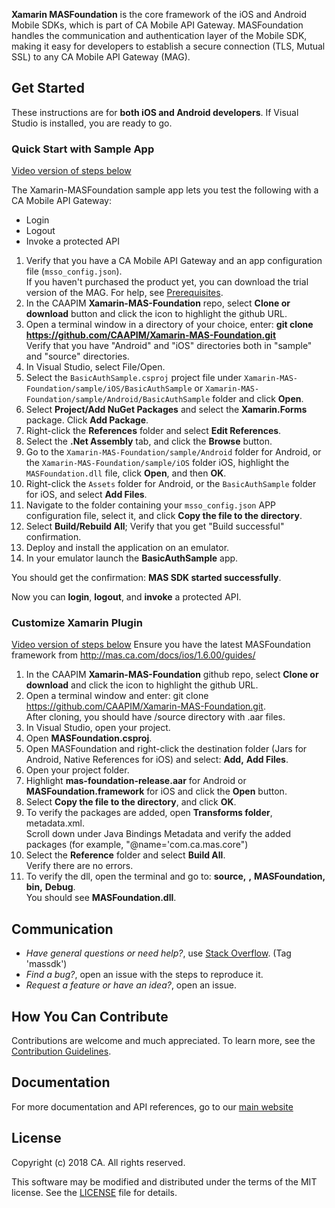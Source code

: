 
**Xamarin MASFoundation** is the core framework of the iOS and Android Mobile SDKs, which is part of CA Mobile API Gateway. MASFoundation handles the communication and authentication layer of the Mobile SDK, making it easy for developers to establish a secure connection (TLS, Mutual SSL) to any CA Mobile API Gateway (MAG).

## Get Started

These instructions are for **both iOS and Android developers**. If Visual Studio is installed, you are ready to go. 

### Quick Start with Sample App

[Video version of steps below](https://tbd)

The Xamarin-MASFoundation sample app lets you test the following with a CA Mobile API Gateway:

- Login
- Logout
- Invoke a protected API 

1. Verify that you have a CA Mobile API Gateway and an app configuration file (`msso_config.json`).  
If you haven't purchased the product yet, you can download the trial version of the MAG. For help, see [Prerequisites][prerequisites].
2. In the CAAPIM **Xamarin-MAS-Foundation** repo, select **Clone or download** button and click the icon to highlight the github URL.
3. Open a terminal window in a directory of your choice, enter: **git clone https://github.com/CAAPIM/Xamarin-MAS-Foundation.git**     
Verify that you have "Android" and "iOS" directories both in "sample" and "source" directories.
4. In Visual Studio, select File/Open.
5. Select the `BasicAuthSample.csproj` project file under `Xamarin-MAS-Foundation/sample/iOS/BasicAuthSample` or `Xamarin-MAS-Foundation/sample/Android/BasicAuthSample` folder and click **Open**. 
6. Select **Project/Add NuGet Packages** and select the **Xamarin.Forms** package. Click **Add Package**.
7. Right-click the **References** folder and select **Edit References**. 
8. Select the **.Net Assembly** tab, and click the **Browse** button.
9. Go to the `Xamarin-MAS-Foundation/sample/Android` folder for Android, or the `Xamarin-MAS-Foundation/sample/iOS` folder iOS, highlight the `MASFoundation.dll` file, click **Open**, and then **OK**.
10. Right-click the `Assets` folder for Android, or the `BasicAuthSample` folder for iOS, and select **Add Files**.
11. Navigate to the folder containing your `msso_config.json` APP configuration file, select it, and click **Copy the file to the directory**.
12. Select **Build/Rebuild All**; Verify that you get "Build successful" confirmation.
13. Deploy and install the application on an emulator.
13. In your emulator launch the **BasicAuthSample** app.

You should get the confirmation: **MAS SDK started successfully**.

Now you can **login**, **logout**, and **invoke** a protected API. 

### Customize Xamarin Plugin 

[Video version of steps below](https://tbd)
Ensure you have the latest MASFoundation framework from http://mas.ca.com/docs/ios/1.6.00/guides/

1. In the CAAPIM **Xamarin-MAS-Foundation** github repo, select **Clone or download** and click the icon to highlight the github URL.
2. Open a terminal window and enter: git clone https://github.com/CAAPIM/Xamarin-MAS-Foundation.git.  
After cloning, you should have /source directory with .aar files.
3. In Visual Studio, open your project.
4. Open **MASFoundation.csproj**. 
5. Open MASFoundation and right-click the destination folder (Jars for Android, Native References for iOS) and select: **Add,** **Add Files**.
6. Open your project folder. 
7. Highlight **mas-foundation-release.aar** for Android or **MASFoundation.framework** for iOS and click the **Open** button.
8. Select **Copy the file to the directory**, and click **OK**.  
9. To verify the packages are added, open **Transforms folder**, metadata.xml.  
Scroll down under Java Bindings Metadata and verify the added packages (for example, "@name='com.ca.mas.core")
10. Select the **Reference** folder and select **Build All**.  
Verify there are no errors.
11. To verify the dll, open the terminal and go to: **source,** **<platform>,** **MASFoundation,** **bin,** **Debug**.  
You should see **MASFoundation.dll**. 
 
## Communication

- *Have general questions or need help?*, use [Stack Overflow][StackOverflow]. (Tag 'massdk')
- *Find a bug?*, open an issue with the steps to reproduce it.
- *Request a feature or have an idea?*, open an issue.

## How You Can Contribute

Contributions are welcome and much appreciated. To learn more, see the [Contribution Guidelines][contributing].

## Documentation

For more documentation and API references, go to our [main website][docs]

## License

Copyright (c) 2018 CA. All rights reserved.

This software may be modified and distributed under the terms
of the MIT license. See the [LICENSE][license-link] file for details.

 [mag]: https://docops.ca.com/mag
 [mas.ca.com]: http://mas.ca.com/
 [get-started]: http://mas.ca.com/get-started/
 [docs]: http://mas.ca.com/docs/
 [blog]: http://mas.ca.com/blog/
 [videos]: https://www.ca.com/us/developers/mas/videos.html
 [StackOverflow]: http://stackoverflow.com/questions/tagged/massdk
 [download]: https://github.com/CAAPIM/iOS-MAS-Foundation/archive/master.zip
 [contributing]: https://github.com/CAAPIM/iOS-MAS-Foundation/blob/develop/CONTRIBUTING.md
 [license-link]: /LICENSE
 [prerequisites]: http://mas.ca.com/docs/ios/1.6.00/guides/#prerequisites
